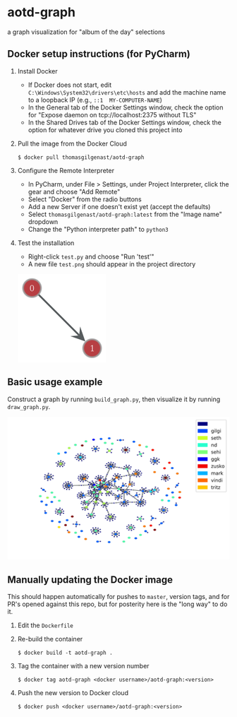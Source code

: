 aotd-graph
==========

a graph visualization for "album of the day" selections

Docker setup instructions (for PyCharm)
---------------------------------------

  1. Install Docker
     - If Docker does not start, edit `C:\Windows\System32\drivers\etc\hosts`
       and add the machine name to a loopback IP (e.g., `::1  MY-COMPUTER-NAME`)
     - In the General tab of the Docker Settings window, check the option for
       "Expose daemon on tcp://localhost:2375 without TLS"
     - In the Shared Drives tab of the Docker Settings window, check the option
       for whatever drive you cloned this project into

  2. Pull the image from the Docker Cloud
  
         $ docker pull thomasgilgenast/aotd-graph

  3. Configure the Remote Interpreter
     - In PyCharm, under File > Settings, under Project Interpreter, click the
       gear and choose "Add Remote"
     - Select "Docker" from the radio buttons
     - Add a new Server if one doesn't exist yet (accept the defaults)
     - Select `thomasgilgenast/aotd-graph:latest` from the "Image name"
       dropdown
     - Change the "Python interpreter path" to `python3`
  
  4. Test the installation
     - Right-click `test.py` and choose "Run 'test'"
     - A new file `test.png` should appear in the project directory
     
     ![](test.png)

Basic usage example
-------------------

Construct a graph by running `build_graph.py`, then visualize it by running
`draw_graph.py`.

![](aotd.png)

Manually updating the Docker image
----------------------------------

This should happen automatically for pushes to `master`, version tags, and for
PR's opened against this repo, but for posterity here is the "long way" to do
it.

  1. Edit the `Dockerfile`
  2. Re-build the container
  
         $ docker build -t aotd-graph .
  
  3. Tag the container with a new version number
  
         $ docker tag aotd-graph <docker username>/aotd-graph:<version>
  
  4. Push the new version to Docker cloud
  
         $ docker push <docker username>/aotd-graph:<version>

